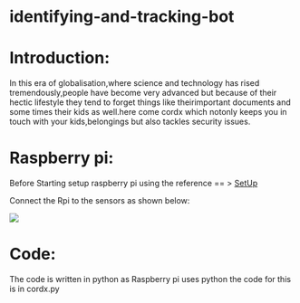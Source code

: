 # identifying-and-tracking-bot
# Introduction:
In this era of globalisation,where science and technology has rised tremendously,people have become very advanced but because of their hectic lifestyle they tend to forget things like theirimportant documents and some times their kids as well.here come cordx which notonly keeps you in touch with your kids,belongings but also tackles security issues.

# Raspberry pi:
Before Starting setup raspberry pi using the reference == > <a href="https://projects.raspberrypi.org/en/projects/raspberry-pi-setting-up">SetUp</a>

Connect the Rpi to the sensors as shown below:

<a href="https://circuitdigest.com/microcontroller-projects/raspberry-pi-obstacle-avoiding-robot"> <img src="https://circuitdigest.com/sites/default/files/circuitdiagram_mic/Raspberry-pi-obstacle-avoiding-robot-circuit-diagram.gif"> </a>

# Code:
The code is written in python as Raspberry pi uses python the code for this is in cordx.py

